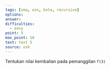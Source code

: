 ```yaml
---
tags: [sma, osn, kota, recursive]
options: 
answer: 
difficulties:
  - easy
point: 5
max_point: 10
text: text 5
source: osk
---
```


Tentukan nilai kembalian pada pemanggilan `f(3)`
